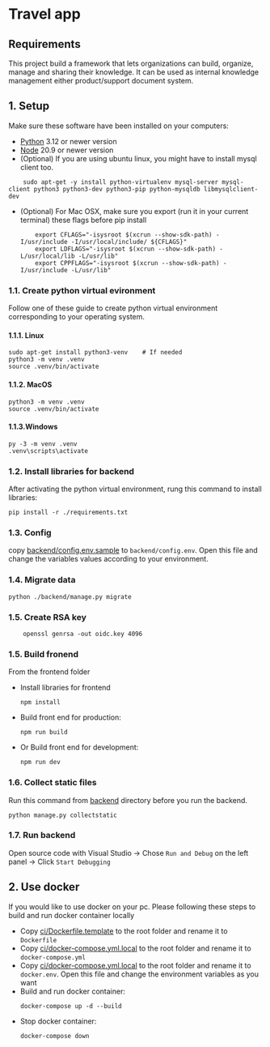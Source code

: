 # Travel app
## Requirements


This project build a framework that lets organizations can build, organize, manage and sharing their knowledge. It can be used as internal knowledge management either product/support document system.

## 1. Setup
Make sure these software have been installed on your computers:
- [Python](https://www.python.org/downloads/) 3.12 or newer version
- [Node](https://nodejs.org/en/download) 20.9 or newer version
- (Optional) If you are using ubuntu linux, you might have to install mysql client too.
```
    sudo apt-get -y install python-virtualenv mysql-server mysql-client python3 python3-dev python3-pip python-mysqldb libmysqlclient-dev
```
- (Optional) For Mac OSX, make sure you export (run it in your current terminal) these flags before pip install
    ```
        export CFLAGS="-isysroot $(xcrun --show-sdk-path) -I/usr/include -I/usr/local/include/ ${CFLAGS}"
        export LDFLAGS="-isysroot $(xcrun --show-sdk-path) -L/usr/local/lib -L/usr/lib"
        export CPPFLAGS="-isysroot $(xcrun --show-sdk-path) -I/usr/include -L/usr/lib"
    ```
### 1.1. Create python virtual evironment
Follow one of these guide to create python virtual environment corresponding to your operating system.
#### 1.1.1. Linux
```
sudo apt-get install python3-venv    # If needed
python3 -m venv .venv
source .venv/bin/activate
```

#### 1.1.2. MacOS
```
python3 -m venv .venv
source .venv/bin/activate
```

#### 1.1.3.Windows
```
py -3 -m venv .venv
.venv\scripts\activate
```
### 1.2. Install libraries for backend
After activating the python virtual environment, rung this command to install libraries:
```
pip install -r ./requirements.txt
```

### 1.3. Config
copy [backend/config.env.sample](backend/config.env.sample) to `backend/config.env`. Open this file and change the variables values according to your environment.

### 1.4. Migrate data
```
python ./backend/manage.py migrate
```

### 1.5. Create RSA key
```
    openssl genrsa -out oidc.key 4096
```


### 1.5. Build fronend
From the frontend folder
* Install libraries for frontend
    ```
    npm install
    ```
* Build front end for production:
    ```
    npm run build
    ```
* Or Build front end for development:
    ```
    npm run dev
    ```
### 1.6. Collect static files
Run this command from [backend](backend) directory before you run the backend.
```
python manage.py collectstatic
```
### 1.7. Run backend
Open source code with Visual Studio -> Chose `Run and Debug` on the left panel -> Click `Start Debugging`

## 2. Use docker
If you would like to use docker on your pc. Please following these steps to build and run docker container locally
- Copy [ci/Dockerfile.template](./ci/Dockerfile.template) to the root folder and rename it to `Dockerfile`
- Copy [ci/docker-compose.yml.local](./ci/docker-compose.yml.local) to the root folder and rename it to `docker-compose.yml`
- Copy [ci/docker-compose.yml.local](./ci/docker.env.template) to the root folder and rename it to `docker.env`. Open this file and change the environment variables as you want
- Build and run docker container:
    ```
    docker-compose up -d --build
    ```
- Stop docker container:
    ```
    docker-compose down
